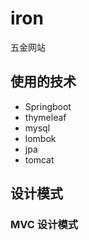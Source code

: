 # iron
五金网站
## 使用的技术
 - Springboot 
 - thymeleaf
 - mysql
 - lombok
 - jpa
 - tomcat
## 设计模式
 ### MVC 设计模式
 
